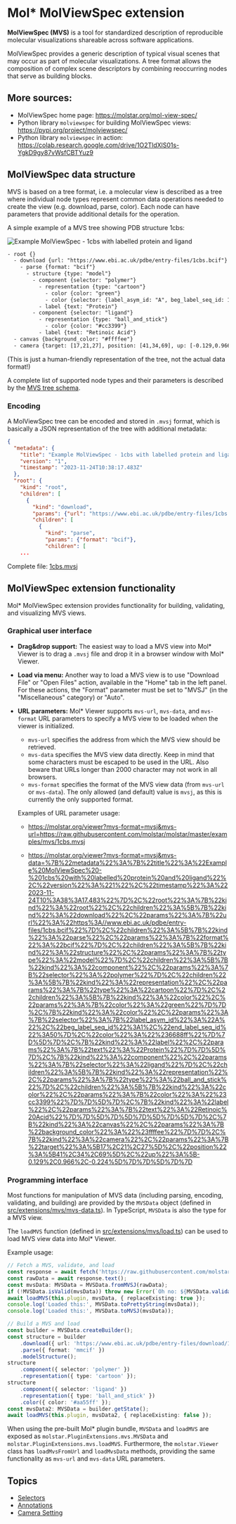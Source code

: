 # Mol* MolViewSpec extension

**MolViewSpec (MVS)** is a tool for standardized description of reproducible molecular visualizations shareable across software applications.

MolViewSpec provides a generic description of typical visual scenes that may occur as part of molecular visualizations. A tree format allows the composition of complex scene descriptors by combining reoccurring nodes that serve as building blocks.


## More sources:

- MolViewSpec home page: https://molstar.org/mol-view-spec/
- Python library `molviewspec` for building MolViewSpec views: https://pypi.org/project/molviewspec/
- Python library `molviewspec` in action: https://colab.research.google.com/drive/1O2TldXlS01s-YgkD9gy87vWsfCBTYuz9


## MolViewSpec data structure

MVS is based on a tree format, i.e. a molecular view is described as a tree where individual node types represent common data operations needed to create the view (e.g. download, parse, color). Each node can have parameters that provide additional details for the operation. 

A simple example of a MVS tree showing PDB structure 1cbs:

![Example MolViewSpec - 1cbs with labelled protein and ligand](./1cbs.png "Example MolViewSpec")

```txt
- root {}
  - download {url: "https://www.ebi.ac.uk/pdbe/entry-files/1cbs.bcif"}
    - parse {format: "bcif"}
      - structure {type: "model"}
        - component {selector: "polymer"}
          - representation {type: "cartoon"}
            - color {color: "green"}
            - color {selector: {label_asym_id: "A", beg_label_seq_id: 1, end_label_seq_id: 50}, color: "#6688ff"}
          - label {text: "Protein"}
        - component {selector: "ligand"}
          - representation {type: "ball_and_stick"}
            - color {color: "#cc3399"}
          - label {text: "Retinoic Acid"}
  - canvas {background_color: "#ffffee"}
  - camera {target: [17,21,27], position: [41,34,69], up: [-0.129,0.966,-0.224]}
```

(This is just a human-friendly representation of the tree, not the actual data format!)

A complete list of supported node types and their parameters is described by the [MVS tree schema](./mvs-tree-schema.md).

### Encoding

A MolViewSpec tree can be encoded and stored in `.mvsj` format, which is basically a JSON representation of the tree with additional metadata:

```json
{
  "metadata": {
    "title": "Example MolViewSpec - 1cbs with labelled protein and ligand",
    "version": "1",
    "timestamp": "2023-11-24T10:38:17.483Z"
  },
  "root": {
    "kind": "root",
    "children": [
      {
        "kind": "download",
        "params": {"url": "https://www.ebi.ac.uk/pdbe/entry-files/1cbs.bcif"},
        "children": [
          {
            "kind": "parse",
            "params": {"format": "bcif"},
            "children": [
    ...
```
Complete file: [1cbs.mvsj](../../../examples/mvs/1cbs.mvsj)


## MolViewSpec extension functionality

Mol* MolViewSpec extension provides functionality for building, validating, and visualizing MVS views.

### Graphical user interface

- **Drag&drop support:** The easiest way to load a MVS view into Mol* Viewer is to drag a `.mvsj` file and drop it in a browser window with Mol* Viewer.

- **Load via menu:** Another way to load a MVS view is to use "Download File" or "Open Files" action, available in the "Home" tab in the left panel. For these actions, the "Format" parameter must be set to "MVSJ" (in the "Miscellaneous" category) or "Auto".

- **URL parameters:** Mol* Viewer supports `mvs-url`, `mvs-data`, and `mvs-format` URL parameters to specify a MVS view to be loaded when the viewer is initialized.
  - `mvs-url` specifies the address from which the MVS view should be retrieved.
  - `mvs-data` specifies the MVS view data directly. Keep in mind that some characters must be escaped to be used in the URL. Also beware that URLs longer than 2000 character may not work in all browsers.
  - `mvs-format` specifies the format of the MVS view data (from `mvs-url` or `mvs-data`). The only allowed (and default) value is `mvsj`, as this is currently the only supported format.
  
  Examples of URL parameter usage:

  - https://molstar.org/viewer?mvs-format=mvsj&mvs-url=https://raw.githubusercontent.com/molstar/molstar/master/examples/mvs/1cbs.mvsj

  - https://molstar.org/viewer?mvs-format=mvsj&mvs-data=%7B%22metadata%22%3A%7B%22title%22%3A%22Example%20MolViewSpec%20-%201cbs%20with%20labelled%20protein%20and%20ligand%22%2C%22version%22%3A%221%22%2C%22timestamp%22%3A%222023-11-24T10%3A38%3A17.483%22%7D%2C%22root%22%3A%7B%22kind%22%3A%22root%22%2C%22children%22%3A%5B%7B%22kind%22%3A%22download%22%2C%22params%22%3A%7B%22url%22%3A%22https%3A//www.ebi.ac.uk/pdbe/entry-files/1cbs.bcif%22%7D%2C%22children%22%3A%5B%7B%22kind%22%3A%22parse%22%2C%22params%22%3A%7B%22format%22%3A%22bcif%22%7D%2C%22children%22%3A%5B%7B%22kind%22%3A%22structure%22%2C%22params%22%3A%7B%22type%22%3A%22model%22%7D%2C%22children%22%3A%5B%7B%22kind%22%3A%22component%22%2C%22params%22%3A%7B%22selector%22%3A%22polymer%22%7D%2C%22children%22%3A%5B%7B%22kind%22%3A%22representation%22%2C%22params%22%3A%7B%22type%22%3A%22cartoon%22%7D%2C%22children%22%3A%5B%7B%22kind%22%3A%22color%22%2C%22params%22%3A%7B%22color%22%3A%22green%22%7D%7D%2C%7B%22kind%22%3A%22color%22%2C%22params%22%3A%7B%22selector%22%3A%7B%22label_asym_id%22%3A%22A%22%2C%22beg_label_seq_id%22%3A1%2C%22end_label_seq_id%22%3A50%7D%2C%22color%22%3A%22%236688ff%22%7D%7D%5D%7D%2C%7B%22kind%22%3A%22label%22%2C%22params%22%3A%7B%22text%22%3A%22Protein%22%7D%7D%5D%7D%2C%7B%22kind%22%3A%22component%22%2C%22params%22%3A%7B%22selector%22%3A%22ligand%22%7D%2C%22children%22%3A%5B%7B%22kind%22%3A%22representation%22%2C%22params%22%3A%7B%22type%22%3A%22ball_and_stick%22%7D%2C%22children%22%3A%5B%7B%22kind%22%3A%22color%22%2C%22params%22%3A%7B%22color%22%3A%22%23cc3399%22%7D%7D%5D%7D%2C%7B%22kind%22%3A%22label%22%2C%22params%22%3A%7B%22text%22%3A%22Retinoic%20Acid%22%7D%7D%5D%7D%5D%7D%5D%7D%5D%7D%2C%7B%22kind%22%3A%22canvas%22%2C%22params%22%3A%7B%22background_color%22%3A%22%23ffffee%22%7D%7D%2C%7B%22kind%22%3A%22camera%22%2C%22params%22%3A%7B%22target%22%3A%5B17%2C21%2C27%5D%2C%22position%22%3A%5B41%2C34%2C69%5D%2C%22up%22%3A%5B-0.129%2C0.966%2C-0.224%5D%7D%7D%5D%7D%7D


### Programming interface

Most functions for manipulation of MVS data (including parsing, encoding, validating, and building) are provided by the `MVSData` object (defined in [src/extensions/mvs/mvs-data.ts](../../../src/extensions/mvs/mvs-data.ts)). In TypeScript, `MVSData` is also the type for a MVS view.

The `loadMVS` function (defined in [src/extensions/mvs/load.ts](../../../src/extensions/mvs/load.ts)) can be used to load MVS view data into Mol* Viewer.

Example usage:

```ts
// Fetch a MVS, validate, and load
const response = await fetch('https://raw.githubusercontent.com/molstar/molstar/master/examples/mvs/1cbs.mvsj');
const rawData = await response.text();
const mvsData: MVSData = MVSData.fromMVSJ(rawData);
if (!MVSData.isValid(mvsData)) throw new Error(`Oh no: ${MVSData.validationIssues(mvsData)}`);
await loadMVS(this.plugin, mvsData, { replaceExisting: true });
console.log('Loaded this:', MVSData.toPrettyString(mvsData));
console.log('Loaded this:', MVSData.toMVSJ(mvsData));

// Build a MVS and load
const builder = MVSData.createBuilder();
const structure = builder
    .download({ url: 'https://www.ebi.ac.uk/pdbe/entry-files/download/1og2_updated.cif' })
    .parse({ format: 'mmcif' })
    .modelStructure();
structure
    .component({ selector: 'polymer' })
    .representation({ type: 'cartoon' });
structure
    .component({ selector: 'ligand' })
    .representation({ type: 'ball_and_stick' })
    .color({ color: '#aa55ff' });
const mvsData2: MVSData = builder.getState();
await loadMVS(this.plugin, mvsData2, { replaceExisting: false });
```

When using the pre-built Mol* plugin bundle, `MVSData` and `loadMVS` are exposed as `molstar.PluginExtensions.mvs.MVSData` and `molstar.PluginExtensions.mvs.loadMVS`. Furthermore, the `molstar.Viewer` class has `loadMvsFromUrl` and `loadMvsData` methods, providing the same functionality as `mvs-url` and `mvs-data` URL parameters.


## Topics

- [Selectors](./selectors.md)
- [Annotations](./annotations.md)
- [Camera Setting](./camera-setting.md)
